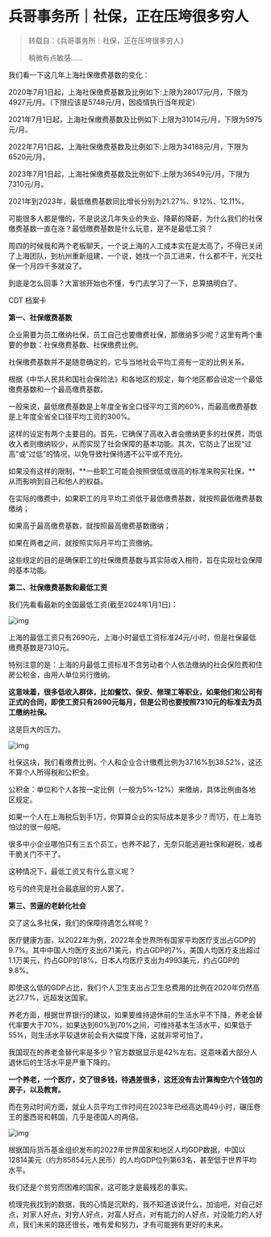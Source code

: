 # 兵哥事务所｜社保，正在压垮很多穷人

> 转载自：《兵哥事务所｜社保，正在压垮很多穷人》
>
> 稍微有点敏感……

我们看一下这几年上海社保缴费基数的变化：

2020年7月1日起，上海社保缴费基数及比例如下:上限为28017元/月，下限为4927元/月。（下限应该是5748元/月，因疫情执行当年规定）

2021年7月1日起，上海社保缴费基数及比例如下:上限为31014元/月，下限为5975元/月。

2022年7月1日起，上海社保缴费基数及比例如下:上限为34188元/月，下限为6520元/月。

2023年7月1日起，上海社保缴费基数及比例如下:上限为36549元/月，下限为7310元/月。

2021年到2023年，最低缴费基数同比增长分别为21.27%、9.12%、12.11%。

可能很多人都是懵的，不是说这几年失业的失业、降薪的降薪，为什么我们的社保缴费基数一直在涨？最低缴费基数是什么玩意，是不是最低工资？

周四的时候我和两个老板聊天，一个说上海的人工成本实在是太高了，不得已关闭了上海团队，到杭州重新组建，一个说，她找一个员工进来，什么都不干，光交社保一个月四千多就没了。

到底是怎么回事？大富翁开始也不懂，专门去学习了一下，总算搞明白了。

CDT 档案卡

**第一、社保缴费基数**

企业需要为员工缴纳社保，员工自己也要缴费社保，那缴纳多少呢？这里有两个重要的参数：社保缴费基数、社保缴费比例。

社保缴费基数并不是随意确定的，它与当地社会平均工资有一定的比例关系。

根据《中华人民共和国社会保险法》和各地区的规定，每个地区都会设定一个最低缴费基数和一个最高缴费基数。

一般来说，最低缴费基数是上年度全省全口径平均工资的60%，而最高缴费基数是上年度全省全口径平均工资的300%。

这样的设定有两个主要目的。首先，它确保了高收入者会缴纳更多的社保费，而低收入者则缴纳较少，从而实现了社会保障的基本功能。其次，它防止了出现“过高”或“过低”的情况，以免导致社保待遇不公平或不充分。

如果没有这样的限制，**一些职工可能会按照很低或很高的标准来购买社保，**从而影响到自己和他人的权益。

在实际的缴费中，如果职工的月平均工资低于最低缴费基数，就按照最低缴费基数缴纳；

如果高于最高缴费基数，就按照最高缴费基数缴纳；

如果在两者之间，就按照实际月平均工资缴纳。

这些规定的目的是确保职工的社保缴费基数与其实际收入相符，旨在实现社会保障的基本功能。

**第二、社保缴费基数和最低工资**

我们先看看最新的全国最低工资(截至2024年1月1日)：

![img](https://pic.shejibiji.com/i/2024/01/29/65b70bac6c3e2.jpeg)

上海的最低工资只有2690元，上海小时最低工资标准24元/小时，但是社保最低缴费基数是7310元。

特别注意的是：上海的月最低工资标准不含劳动者个人依法缴纳的社会保险费和住房公积金，由用人单位另行缴纳。

**这意味着，很多低收入群体，比如餐饮、保安、修理工等职业，如果他们和公司有正式的合同，即使工资只有2690元每月，但是公司也要按照7310元的标准去为员工缴纳社保。**

这是巨大的压力。

![img](https://pic.shejibiji.com/i/2024/01/29/65b70bb3138c2.png)

社保这块，我们看缴费比例，个人和企业合计缴费比例为37.16%到38.52%，这还不算个人所得税和公积金。

公积金：单位和个人各按一定比例（一般为5%-12%）来缴纳，具体比例由各地区规定。

如果一个人在上海税后到手1万，你算算企业的实际成本是多少？而1万，在上海恐怕过的很一般吧。

很多中小企业哪怕只有三五个员工，也养不起了，无奈只能逃避社保和避税，或者干脆关门不干了。

这种情况下，最低工资又有什么意义呢？

吃亏的终究是社会最底层的穷人罢了。

**第三、苦逼的老龄化社会**

交了这么多社保，我们的保障待遇怎么样呢？

医疗健康方面，以2022年为例，2022年全世界所有国家平均医疗支出占GDP的9.7%。其中中国人均医疗支出671美元，约占GDP的7%，美国人均医疗支出超过1.1万美元，约占GDP的18%，日本人均医疗支出为4993美元，约占GDP的9.8%。

即使这么低的GDP占比，我们个人卫生支出占卫生总费用的比例在2020年仍然高达27.7%，远超发达国家。

养老方面，根据世界银行的建议，如果要维持退休前的生活水平不下降，养老金替代率要大于70%，如果达到60%到70%之间，可维持基本生活水平，如果低于55%，则生活水平较退休前会有大幅度下降，这就非常可怕了。

我国现在的养老金替代率是多少？官方数据显示是42%左右。这意味着大部分人退休后的生活水平是严重下降的。

**一个养老，一个医疗，交了很多钱，待遇差很多，这还没有去计算掏空六个钱包的房子，以及教育。**

而在劳动时间方面，就业人员平均工作时间在2023年已经高达周49小时，碾压卷王的墨西哥和韩国，几乎是德国人的两倍。

![img](https://pic.shejibiji.com/i/2024/01/29/65b70bb8931cf.jpeg)

根据国际货币基金组织发布的2022年世界国家和地区人均GDP数据，中国以12814美元（约为85854元人民币）的人均GDP位列第63名，甚至低于世界平均水平。

我们还是个贫穷而困难的国家，这可能才是最残忍的事实。

梳理完我找到的数据，我的心情是沉默的，我不知道该说什么，加油吧，对自己好点，对家人好点，对穷人好点，对富人好点，对有能力的人好点，对没能力的人好点，我们未来的路还很长，唯有爱和努力，才有可能拥有更好的未来。
